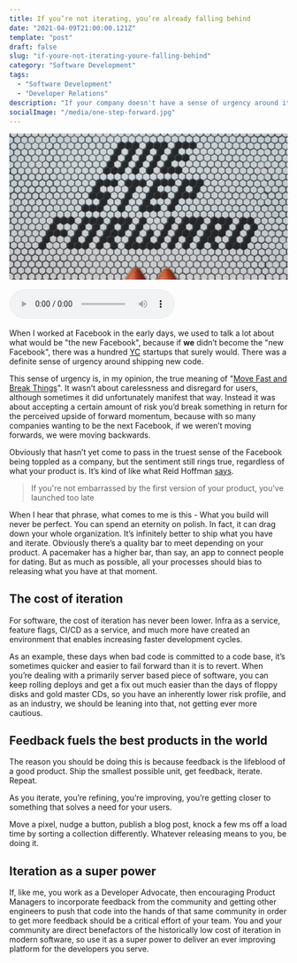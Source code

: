 ```yaml
---
title: If you’re not iterating, you’re already falling behind
date: "2021-04-09T21:00:00.121Z"
template: "post"
draft: false
slug: "if-youre-not-iterating-youre-falling-behind"
category: "Software Development"
tags:
  - "Software Development"
  - "Developer Relations"
description: "If your company doesn't have a sense of urgency around iteration, then you're likely already falling behind"
socialImage: "/media/one-step-forward.jpg"
---
```


![A mosiac of tiles spelling out the words "One step forward"](/media/one-step-forward.jpg)

<audio controls preload="metadata" src="https://anchor.fm/s/57ec5b10/podcast/play/32042156/https%3A%2F%2Fd3ctxlq1ktw2nl.cloudfront.net%2Fstaging%2F2021-3-23%2Fd3e4cc8d-e408-7281-2fb0-f7e0ab756b5c.m4a" ></audio>

When I worked at Facebook in the early days, we used to talk a lot about what would be "the new Facebook", because if **we** didn’t become the "new Facebook", there was a hundred [YC](https://www.ycombinator.com) startups that surely would. There was a definite sense of urgency around shipping new code. 

This sense of urgency is, in my opinion, the true meaning of "[Move Fast and Break Things](https://youtu.be/V6urvN_4q9I)". It wasn’t about carelessness and disregard for users, although sometimes it did unfortunately manifest that way. Instead it was about accepting a certain amount of risk you’d break something in return for the perceived upside of forward momentum, because with so many companies wanting to be the next Facebook, if we weren’t moving forwards, we were moving backwards.

Obviously that hasn’t yet come to pass in the truest sense of the Facebook being toppled as a company, but the sentiment still rings true, regardless of what your product is. It’s kind of like what Reid Hoffman [says](https://twitter.com/reidhoffman/status/847142924240379904?s=21). 

> If you're not embarrassed by the first version of your product, you've launched too late

When I hear that phrase, what comes to me is this - What you build will never be perfect. You can spend an eternity on polish. In fact, it can drag down your whole organization. It’s infinitely better to ship what you have and iterate. Obviously there’s a quality bar to meet depending on your product. A pacemaker has a higher bar, than say, an app to connect people for dating. But as much as possible, all your processes should bias to releasing what you have at that moment.

## The cost of iteration

For software, the cost of iteration has never been lower. Infra as a service, feature flags, CI/CD as a service, and much more have created an environment that enables increasing faster development cycles.

As an example, these days when bad code is committed to a code base, it’s sometimes quicker and easier to fail forward than it is to revert. When you’re dealing with a primarily server based piece of software, you can keep rolling deploys and get a fix out much easier than the days of floppy disks and gold master CDs, so you have an inherently lower risk profile, and as an industry, we should be leaning into that, not getting ever more cautious.

## Feedback fuels the best products in the world

The reason you should be doing this is because feedback is the lifeblood of a good product. Ship the smallest possible unit, get feedback, iterate. Repeat.

As you iterate, you’re refining, you’re improving, you’re getting closer to something that solves a need for your users.

Move a pixel, nudge a button, publish a blog post, knock a few ms off a load time by sorting a collection differently. Whatever releasing means to you, be doing it.

## Iteration as a super power

If, like me, you work as a Developer Advocate, then encouraging Product Managers to incorporate feedback from the community and getting other engineers to push that code into the hands of that same community in order to get more feedback should be a critical effort of your team. You and your community are direct benefactors of the historically low cost of iteration in modern software, so use it as a super power to deliver an ever improving platform for the developers you serve.